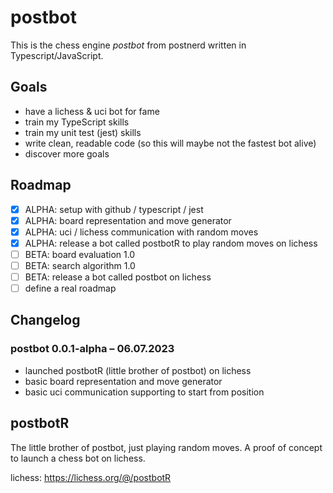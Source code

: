 # postbot
This is the chess engine _postbot_ from postnerd written in Typescript/JavaScript.

## Goals
- have a lichess & uci bot for fame
- train my TypeScript skills
- train my unit test (jest) skills
- write clean, readable code (so this will maybe not the fastest bot alive)
- discover more goals

## Roadmap
- [x] ALPHA: setup with github / typescript / jest
- [x] ALPHA: board representation and move generator
- [x] ALPHA: uci / lichess communication with random moves
- [X] ALPHA: release a bot called postbotR to play random moves on lichess
- [ ] BETA: board evaluation 1.0
- [ ] BETA: search algorithm 1.0
- [ ] BETA: release a bot called postbot on lichess
- [ ] define a real roadmap

## Changelog
### postbot 0.0.1-alpha – 06.07.2023
- launched postbotR (little brother of postbot) on lichess
- basic board representation and move generator
- basic uci communication supporting to start from position

## postbotR
The little brother of postbot, just playing random moves. A proof of concept to launch a chess bot on lichess.

lichess: https://lichess.org/@/postbotR